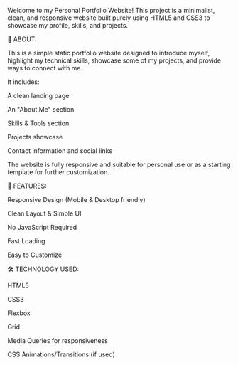 Welcome to my Personal Portfolio Website!
This project is a minimalist, clean, and responsive website built purely using HTML5 and CSS3 to showcase my profile, skills, and projects.

 📝 ABOUT:
 
This is a simple static portfolio website designed to introduce myself, highlight my technical skills, showcase some of my projects, and provide ways to connect with me.

It includes:

A clean landing page

An "About Me" section

Skills & Tools section

Projects showcase

Contact information and social links

The website is fully responsive and suitable for personal use or as a starting template for further customization.

🚀 FEATURES:

Responsive Design (Mobile & Desktop friendly)

Clean Layout & Simple UI

No JavaScript Required

Fast Loading

Easy to Customize

🛠️ TECHNOLOGY USED:

HTML5

CSS3

Flexbox

Grid

Media Queries for responsiveness

CSS Animations/Transitions (if used)

